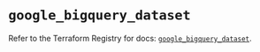 # `google_bigquery_dataset`

Refer to the Terraform Registry for docs: [`google_bigquery_dataset`](https://registry.terraform.io/providers/hashicorp/google/6.9.0/docs/resources/bigquery_dataset).
